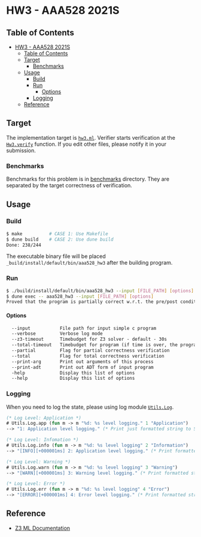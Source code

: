 # HW3 - AAA528 2021S

## Table of Contents

- [HW3 - AAA528 2021S](#hw3---aaa528-2021s)
  - [Table of Contents](#table-of-contents)
  - [Target](#target)
    - [Benchmarks](#benchmarks)
  - [Usage](#usage)
    - [Build](#build)
    - [Run](#run)
      - [Options](#options)
    - [Logging](#logging)
  - [Reference](#reference)

## Target

The implementation target is [`hw3.ml`](./src/hw3/hw3.ml).
Verifier starts verification at the [`Hw3.verify`](https://github.com/kupl/AAA528/blob/main/hw3/src/hw3/hw3.ml#L13) function.
If you edit other files, please notify it in your submission.

### Benchmarks

Benchmarks for this problem is in [benchmarks](./benchmarks) directory.
They are separated by the target correctness of verification.

## Usage

### Build

```bash
$ make          # CASE 1: Use Makefile
$ dune build    # CASE 2: Use dune build
Done: 238/244
```

The executable binary file will be placed `_build/install/default/bin/aaa528_hw3` after the building program.

### Run

```bash
$ ./build/install/default/bin/aaa528_hw3 --input [FILE_PATH] [options]  # CASE 1: Execute binary file
$ dune exec -- aaa528_hw3 --input [FILE_PATH] [options]                 # CASE 2: Use dune execution
Proved that the program is partially correct w.r.t. the pre/post conditions.
```

#### Options

```txt
  --input           File path for input simple c program
  --verbose         Verbose log mode
  --z3-timeout      Timebudget for Z3 solver - default - 30s
  --total-timeout   Timebudget for program (if time is over, the program will be halt) - default: 180s
  --partial         Flag for partial correctness verification
  --total           Flag for total correctness verification
  --print-arg       Print out arguments of this process
  --print-adt       Print out ADT form of input program
  -help             Display this list of options
  --help            Display this list of options
```

### Logging

When you need to log the state, please using log module [`Utils.Log`](./utils/log.ml).

``` ocaml
(* Log Level: Application *)
# Utils.Log.app (fun m -> m "%d: %s level logging." 1 "Application")
--> "1: Application level logging." (* Print just formatted string to STDOUT *)

(* Log Level: Infomation *)
# Utils.Log.info (fun m -> m "%d: %s level logging" 2 "Information")
--> "[INFO][+000001ms] 2: Application level logging." (* Print formatted string with tag to STDERR when verbose module *)

(* Log Level: Warning *)
# Utils.Log.warn (fun m -> m "%d: %s level logging" 3 "Warning")
--> "[WARN][+000001ms] 3: Warning level logging." (* Print formatted string with tag to STDERR *)

(* Log Level: Error *)
# Utils.Log.err (fun m -> m "%d: %s level logging" 4 "Error")
--> "[ERROR][+000001ms] 4: Error level logging." (* Print formatted string with tag to STDERR *)
```

## Reference

- [Z3 ML Documentation](https://z3prover.github.io/api/html/ml/Z3.html)
